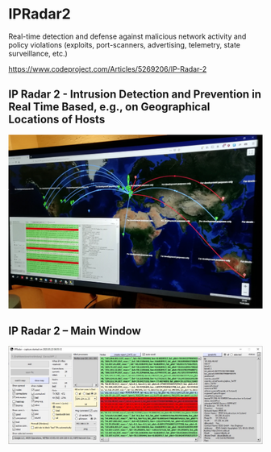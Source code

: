 # IPRadar2
Real-time detection and defense against malicious network activity and policy violations (exploits, port-scanners, advertising, telemetry, state surveillance, etc.)

https://www.codeproject.com/Articles/5269206/IP-Radar-2

## IP Radar 2 - Intrusion Detection and Prevention in Real Time Based, e.g., on Geographical Locations of Hosts

![plot](./img/app2.jpg)

## IP Radar 2 – Main Window

![plot](./img/app1.jpg)

